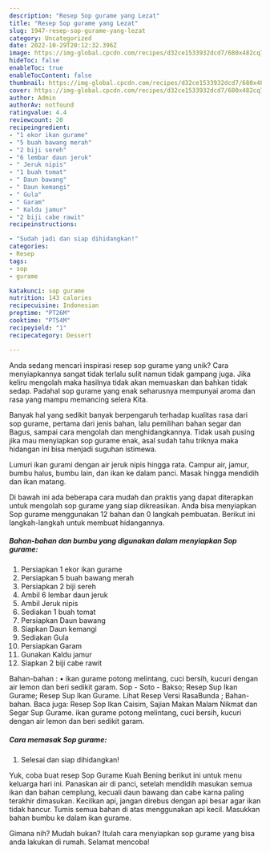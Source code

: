 ```yaml
---
description: "Resep Sop gurame yang Lezat"
title: "Resep Sop gurame yang Lezat"
slug: 1947-resep-sop-gurame-yang-lezat
category: Uncategorized
date: 2022-10-29T20:12:32.396Z
image: https://img-global.cpcdn.com/recipes/d32ce1533932dcd7/680x482cq70/sop-gurame-foto-resep-utama.jpg
hideToc: false
enableToc: true
enableTocContent: false
thumbnail: https://img-global.cpcdn.com/recipes/d32ce1533932dcd7/680x482cq70/sop-gurame-foto-resep-utama.jpg
cover: https://img-global.cpcdn.com/recipes/d32ce1533932dcd7/680x482cq70/sop-gurame-foto-resep-utama.jpg
author: Admin
authorAv: notfound
ratingvalue: 4.4
reviewcount: 20
recipeingredient:
- "1 ekor ikan gurame"
- "5 buah bawang merah"
- "2 biji sereh"
- "6 lembar daun jeruk"
- " Jeruk nipis"
- "1 buah tomat"
- " Daun bawang"
- " Daun kemangi"
- " Gula"
- " Garam"
- " Kaldu jamur"
- "2 biji cabe rawit"
recipeinstructions:

- "Sudah jadi dan siap dihidangkan!"
categories:
- Resep
tags:
- sop
- gurame

katakunci: sop gurame 
nutrition: 143 calories
recipecuisine: Indonesian
preptime: "PT26M"
cooktime: "PT54M"
recipeyield: "1"
recipecategory: Dessert

---
```





Anda sedang mencari inspirasi resep sop gurame yang unik? Cara menyiapkannya sangat tidak terlalu sulit namun tidak gampang juga. Jika keliru mengolah maka hasilnya tidak akan memuaskan dan bahkan tidak sedap. Padahal sop gurame yang enak seharusnya mempunyai aroma dan rasa yang mampu memancing selera Kita.





Banyak hal yang sedikit banyak berpengaruh terhadap kualitas rasa dari sop gurame, pertama dari jenis bahan, lalu pemilihan bahan segar dan Bagus, sampai cara mengolah dan menghidangkannya. Tidak usah pusing jika mau menyiapkan sop gurame enak,      asal sudah tahu triknya maka hidangan ini bisa menjadi suguhan istimewa.














Lumuri ikan gurami dengan air jeruk nipis hingga rata. Campur air, jamur, bumbu halus, bumbu lain, dan ikan ke dalam panci. Masak hingga mendidih dan ikan matang.






Di bawah ini ada beberapa cara mudah dan praktis yang dapat diterapkan untuk mengolah sop gurame yang siap dikreasikan. Anda bisa menyiapkan Sop gurame menggunakan 12 bahan dan 0 langkah pembuatan. Berikut ini langkah-langkah untuk membuat hidangannya.

<!--inarticleads1-->

##### Bahan-bahan dan bumbu yang digunakan dalam menyiapkan Sop gurame:

1. Persiapkan 1 ekor ikan gurame
1. Persiapkan 5 buah bawang merah
1. Persiapkan 2 biji sereh
1. Ambil 6 lembar daun jeruk
1. Ambil  Jeruk nipis
1. Sediakan 1 buah tomat
1. Persiapkan  Daun bawang
1. Siapkan  Daun kemangi
1. Sediakan  Gula
1. Persiapkan  Garam
1. Gunakan  Kaldu jamur
1. Siapkan 2 biji cabe rawit


Bahan-bahan : • ikan gurame potong melintang, cuci bersih, kucuri dengan air lemon dan beri sedikit garam. Sop - Soto - Bakso; Resep Sup Ikan Gurame; Resep Sup Ikan Gurame. Lihat Resep Versi RasaBunda ; Bahan-bahan. Baca juga: Resep Sop Ikan Caisim, Sajian Makan Malam Nikmat dan Segar Sup Gurame. ikan gurame potong melintang, cuci bersih, kucuri dengan air lemon dan beri sedikit garam. 

<!--inarticleads2-->

##### Cara memasak Sop gurame:


1. Selesai dan siap dihidangkan!

Yuk, coba buat resep Sop Gurame Kuah Bening berikut ini untuk menu keluarga hari ini. Panaskan air di panci, setelah mendidih masukan semua ikan dan bahan cemplung, kecuali daun bawang dan cabe karna paling terakhir dimasukan. Kecilkan api, jangan direbus dengan api besar agar ikan tidak hancur. Tumis semua bahan di atas menggunakan api kecil. Masukkan bahan bumbu ke dalam ikan gurame. 

Gimana nih? Mudah bukan? Itulah cara menyiapkan sop gurame yang bisa anda lakukan di rumah. Selamat mencoba!
